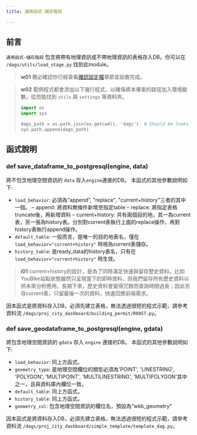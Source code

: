 ```yaml
---
title: 通用函式-儲存階段

---
```


## 前言
`通用函式-儲存階段` 包含將帶有地理資訊或不帶地理資訊的表格存入DB。你可以在 `/dags/utils/load_stage.py` 找到此module。

> **w01**
> 務必確認你已經查看[確認設定檔](/data-end/dag-config)章節並設置完成。

> **w02**
> 範例程式都會添加以下幾行程式，以確保將本專案的路徑加入環境變數，從而能找到 `utils` 與 `settings` 等資料夾。
> ``` python
> import os
> import sys
>
> dags_path = os.path.join(os.getcwd(), 'dags')  # Should be looks like '.../dags'
> sys.path.append(dags_path)
> ```

## 函式說明
### def save_dataframe_to_postgresql(engine, data)
將不包含地理空間資訊的 `data` 存入`engine`連接的DB。
本函式的其他參數說明如下:
* `load_behavior`: 必須為"append", "replace", "current+history"三者的其中一個。
– append: 將資料無條件新增至指定table
– replace: 將指定表格truncate後，再新增資料
– current+history: 共有兩個目的地，其一為current表，另一張為history表。分別對current表執行上面的replace操作，再對history表執行append操作。
* `default_table`: 一般而言，是唯一的目的地表名，僅在 `load_behavior="current+history"` 時視為current表儲存。
* `history_table`: 是ready_data的history表名，只有在 `load_behavior="current+history"` 時生效。

> **i01**
> current+history的設計，是為了同時滿足快速與留存歷史資料。比如YouBike站點狀態雖然只呈現當下的即時資料，但我們留存所有歷史資料以供未來分析應用。長期下來，歷史資料會變得冗餘而查詢時間過長；因此另存current表，只留最後一次的資料，快速回應前端需求。

因本函式是將資料存入DB，必須先建立表格，無法透過很短的程式示範，請參考資料流 `/dags/proj_city_dashboard/building_permit/R0057.py`。


### def save_geodataframe_to_postgresql(engine, gdata)
將包含地理空間資訊的 `gdata` 存入 `engine` 連接的DB。
本函式的其他參數說明如下:
* `load_behavior`: 同上方函式。
* `geometry_type`: 是地理空間欄位的類型必須為'POINT', 'LINESTRING', 'POLYGON', 'MULTIPOINT', 'MULTILINESTRING', 'MULTIPOLYGON'其中之一，且與資料庫內欄位一致。
* `default_table`: 同上方函式。
* `history_table`: 同上方函式。
* `geometry_col`: 包含地理空間資訊的欄位名，預設為"wkb_geometry"

因本函式是將資料存入DB，必須先建立表格，無法透過很短的程式示範，請參考資料流 `/dags/proj_city_dashboard/simple_template/template_dag.py`。
